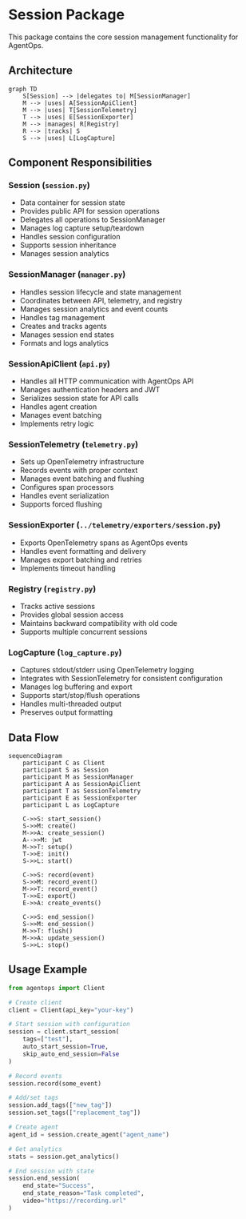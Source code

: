 # Session Package

This package contains the core session management functionality for AgentOps.

## Architecture

```mermaid
graph TD
    S[Session] --> |delegates to| M[SessionManager]
    M --> |uses| A[SessionApiClient]
    M --> |uses| T[SessionTelemetry]
    T --> |uses| E[SessionExporter]
    M --> |manages| R[Registry]
    R --> |tracks| S
    S --> |uses| L[LogCapture]
```

## Component Responsibilities

### Session (`session.py`)
- Data container for session state
- Provides public API for session operations
- Delegates all operations to SessionManager
- Manages log capture setup/teardown
- Handles session configuration
- Supports session inheritance
- Manages session analytics

### SessionManager (`manager.py`)
- Handles session lifecycle and state management
- Coordinates between API, telemetry, and registry
- Manages session analytics and event counts
- Handles tag management
- Creates and tracks agents
- Manages session end states
- Formats and logs analytics

### SessionApiClient (`api.py`)
- Handles all HTTP communication with AgentOps API
- Manages authentication headers and JWT
- Serializes session state for API calls
- Handles agent creation
- Manages event batching
- Implements retry logic

### SessionTelemetry (`telemetry.py`)
- Sets up OpenTelemetry infrastructure
- Records events with proper context
- Manages event batching and flushing
- Configures span processors
- Handles event serialization
- Supports forced flushing

### SessionExporter (`../telemetry/exporters/session.py`)
- Exports OpenTelemetry spans as AgentOps events
- Handles event formatting and delivery
- Manages export batching and retries
- Implements timeout handling

### Registry (`registry.py`)
- Tracks active sessions
- Provides global session access
- Maintains backward compatibility with old code
- Supports multiple concurrent sessions

### LogCapture (`log_capture.py`)
- Captures stdout/stderr using OpenTelemetry logging
- Integrates with SessionTelemetry for consistent configuration
- Manages log buffering and export
- Supports start/stop/flush operations
- Handles multi-threaded output
- Preserves output formatting

## Data Flow

```mermaid
sequenceDiagram
    participant C as Client
    participant S as Session
    participant M as SessionManager
    participant A as SessionApiClient
    participant T as SessionTelemetry
    participant E as SessionExporter
    participant L as LogCapture

    C->>S: start_session()
    S->>M: create()
    M->>A: create_session()
    A-->>M: jwt
    M->>T: setup()
    T->>E: init()
    S->>L: start()

    C->>S: record(event)
    S->>M: record_event()
    M->>T: record_event()
    T->>E: export()
    E->>A: create_events()

    C->>S: end_session()
    S->>M: end_session()
    M->>T: flush()
    M->>A: update_session()
    S->>L: stop()
```

## Usage Example

```python
from agentops import Client

# Create client
client = Client(api_key="your-key")

# Start session with configuration
session = client.start_session(
    tags=["test"],
    auto_start_session=True,
    skip_auto_end_session=False
)

# Record events
session.record(some_event)

# Add/set tags
session.add_tags(["new_tag"])
session.set_tags(["replacement_tag"])

# Create agent
agent_id = session.create_agent("agent_name")

# Get analytics
stats = session.get_analytics()

# End session with state
session.end_session(
    end_state="Success",
    end_state_reason="Task completed",
    video="https://recording.url"
)
```
